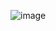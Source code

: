 ![image](https://user-images.githubusercontent.com/64565005/171327501-c33b7db2-998b-48e3-a96a-e7c094484b8e.png)
